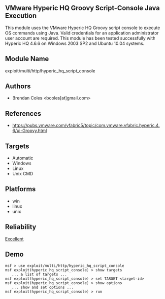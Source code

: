 ## VMware Hyperic HQ Groovy Script-Console Java Execution

This module uses the VMware Hyperic HQ Groovy script console 
to execute OS commands using Java. Valid credentials for an 
application administrator user account are required. This 
module has been tested successfully with Hyperic HQ 4.6.6 on 
Windows 2003 SP2 and Ubuntu 10.04 systems.


## Module Name
exploit/multi/http/hyperic_hq_script_console

## Authors
* Brendan Coles <bcoles[at]gmail.com>


## References
* https://pubs.vmware.com/vfabric5/topic/com.vmware.vfabric.hyperic.4.6/ui-Groovy.html



## Targets
* Automatic
* Windows
* Linux
* Unix CMD


## Platforms
* win
* linux
* unix

## Reliability
[Excellent](https://github.com/rapid7/metasploit-framework/wiki/Exploit-Ranking)

## Demo

```
msf > use exploit/multi/http/hyperic_hq_script_console
msf exploit(hyperic_hq_script_console) > show targets
   ... a list of targets ...
msf exploit(hyperic_hq_script_console) > set TARGET <target-id>
msf exploit(hyperic_hq_script_console) > show options
   ... show and set options ...
msf exploit(hyperic_hq_script_console) > run
```
    
    